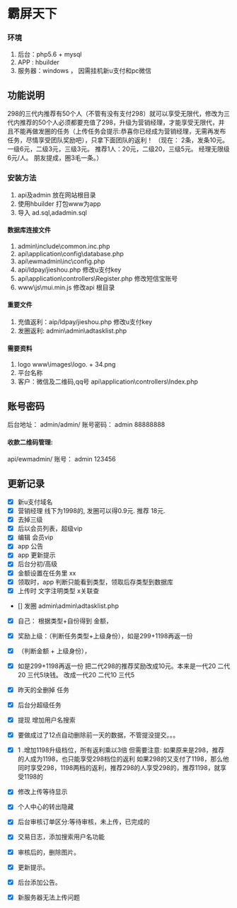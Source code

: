 # 霸屏天下

### 环境
1. 后台：php5.6 + mysql
1. APP : hbuilder
1. 服务器：windows ， 因需挂机新u支付和pc微信

## 功能说明
298的三代内推荐有50个人（不管有没有支付298）就可以享受无限代，修改为三代内推荐的50个人必须都要充值了298，升级为营销经理，才能享受无限代，并且不能再做发圈的任务（上传任务会提示:恭喜你已经成为营销经理，无需再发布任务，尽情享受团队奖励吧），只拿下面团队的返利！
（现在： 2条，发条10元。 一级6元，二级3元，三级3元。 推荐1人：20元，二级20，三级5元。 经理无限级 6元/人。 朋友提成，圈3毛一条。）

### 安装方法
1. api及admin 放在网站根目录
3. 使用hbuilder 打包www为app
1. 导入  ad.sql,adadmin.sql

#### 数据库连接文件
1. admin\include\common.inc.php
1. api\application\config\database.php
3. api\ewmadmin\inc\config.php
1. api/ldpay/jieshou.php 修改u支付key
1. api\application\controllers\Register.php 修改短信宝账号
1. www\js\mui.min.js  修改api 根目录

#### 重要文件
1. 充值返利：aip/ldpay/jieshou.php  修改u支付key
1. 发圈返利: admin\admin\adtasklist.php

#### 需要资料
1. logo  www\images\logo.   + 34.png
1. 平台名称
2. 客户：微信及二维码,qq号  api\application\controllers\Index.php

## 账号密码
后台地址： admin/admin/
账号密码： admin   88888888

#### 收款二维码管理:
api/ewmadmin/
账号： admin  123456




## 更新记录

 - [x] 新u支付域名
 - [x] 营销经理  线下为1998的, 发圈可以得0.9元.  推荐 18元.
 - [x] 去掉三级
 - [x] 后以会员列表，超级vip
 - [x] 编辑 会员vip
 - [x] app 公告
 - [x] app 更新提示
 - [x] 后台分初/高级
 - [x] 金额设置在任务里 xx
 - [x] 领取时，app 判断只能看到类型，领取后存类型到数据库
 - [x] 上传时 文字注明类型 x关联查
 - [] 发圈  admin\admin\adtasklist.php
 - [x] 自己： 根据类型+自份得到 金额，
 - [x] 奖励上级：（判断任务类型+上级身份），如是299+1198再返一份
 - [x] （判断金额 + 上级身份），
 - [x] 如是299+1198再返一份
把二代298的推荐奖励改成10元。本来是一代20  二代20  三代5块钱。    改成一代20 二代10 三代5
 - [x] 昨天的全删掉 任务
 - [x] 后台分超级任务
 - [x] 提现 增加用户名搜索
 - [x] 要做成过了12点自动删除前一天的数据，不管提没提交。。。
 - [x] 1 .增加1198升级档位，所有返利乘以3倍
但需要注意:
如果原来是298，推荐的人成为1198，也只能享受298档位的返利
如果298的又支付了1198，那么他同时享受298，1198两档的返利，推荐298的人享受298的，推荐1198，就享受1198的
 - [x] 修改上传等待显示
 - [x] 个人中心的转出隐藏
 - [x] 后台审核订单区分:等待审核，未上传，已完成的
 - [x] 交易日志，添加搜索用户名功能
 - [x]  审核后的，删除图片。
 - [x] 更新提示。
 - [x] 后台添加公告。
 - [x] 新服务器无法上传问题

